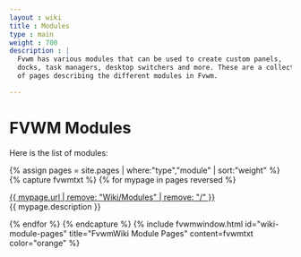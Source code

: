 ```yaml
---
layout : wiki
title : Modules
type : main
weight : 700
description : |
  Fvwm has various modules that can be used to create custom panels,
  docks, task managers, desktop switchers and more. These are a collection
  of pages describing the different modules in Fvwm.

---
```


# FVWM Modules

Here is the list of modules:

{% assign pages = site.pages | where:"type","module" | sort:"weight" %}
{% capture fvwmtxt %}
{% for mypage in pages reversed %}
  <p class="title-indent">
  <a href="{{ mypage.url | prepend: site.baseurl }}">
  {{ mypage.url | remove: "Wiki/Modules" | remove: "/" }}</a><br>
  {{ mypage.description }}
  </p>
{% endfor %}
{% endcapture %}
{% include fvwmwindow.html id="wiki-module-pages"
title="FvwmWiki Module Pages" content=fvwmtxt
color="orange" %}
